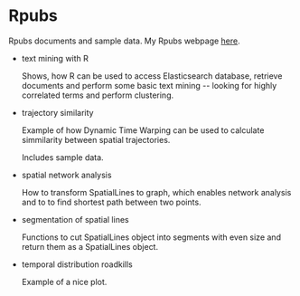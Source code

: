Rpubs
=====

Rpubs documents and sample data. My Rpubs webpage [here](http://rpubs.com/janoskaz/).

+ text mining with R

    Shows, how R can be used to access Elasticsearch database, retrieve documents and perform some basic text mining -- looking for highly correlated terms and perform clustering.
    
+ trajectory similarity

    Example of how Dynamic Time Warping can be used to calculate simmilarity between spatial trajectories.
    
    Includes sample data.

+ spatial network analysis

    How to transform SpatialLines to graph, which enables network analysis and to to find shortest path between two points.

+ segmentation of spatial lines

    Functions to cut SpatialLines object into segments with even size and return them as a SpatialLines object.

+ temporal distribution roadkills

    Example of a nice plot.
